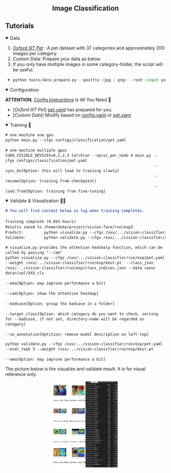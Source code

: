 ## <div align="center">Image Classification</div>

## Tutorials
<details open>
<summary>Data</summary>

1. [Oxford IIIT Pet](../../oxford-iiit-pet/README.md) : A pet dataset with 37 categories and approximately 200 images per category. 
2. Custom Data: Prepare your data as below.
3. If you only have multiple images in some category-folder, the script will be useful.
- ```python
  python tools/data_prepare.py --postfix <jpg | png> --root <input your data realpath> --frac <segment ratio of train-set per category, eg: 0.9 0.6 0.3 0.9 0.9>
  ```

</details>

<details open>
<summary>Configuration ️</summary>

**ATTENTION**, [Config Instructions](../../configs/classification/README.md) Is All You Need 🌟
- [_Oxford IIIT Pet_] [pet.yaml](../../configs/classification/pet.yaml) has prepared for you.
- [_Custom Data_]  Modify based on [config.yaml](../../configs/classification/complete.yaml) or [pet.yaml](../../configs/classification/pet.yaml)  

</details>

<details open>
<summary>Training 🚀️️</summary>

```shell
# one machine one gpu
python main.py --cfgs configs/classification/pet.yaml

# one machine multiple gpus
CUDA_VISIBLE_DEVICES=0,1,2,3 torchrun --nproc_per_node 4 main.py --cfgs configs/classification/pet.yaml
                                                                 --sync_bn[Option: this will lead to training slowly]
                                                                 --resume[Option: training from checkpoint]
                                                                 --load_from[Option: training from fine-tuning]
```
</details>

<details open>
<summary>Validate & Visualization 🌟🌟</summary>

```markdown
# You will find context below in log when training completes.

Training complete (0.093 hours)  
Results saved to /home/duke/project/vision-face/run/exp3  
Predict:         python visualize.py --cfgs /xxx/.../vision-classifier/run/exp/pet.yaml --weight /xxx/.../vision-classifier/run/exp/best.pt --badcase --class_json /xxx/.../vision-classifier/run/exp/class_indices.json --ema --cam --data <your data>/val/XXX_cls 
Validate:        python validate.py --cfgs /xxx/.../vision-classifier/run/exp/pet.yaml --eval_topk 5 --weight /xxx/.../vision-classifier/run/exp/best.pt --ema
```

```shell
# visualize.py provides the attention heatmalp function, which can be called by passing "--cam"
python visualize.py --cfgs /xxx/.../vision-classifier/run/exp/pet.yaml --weight /xxx/.../vision-classifier/run/exp/best.pt  --class_json /xxx/.../vision-classifier/run/exp/class_indices.json --data <your data>/val/XXX_cls
                                                                                                                                                                                               --ema[Option: may improve performance a bit] 
                                                                                                                                                                                               --cam[Option: show the attention heatmap]
                                                                                                                                                                                               --badcase[Option: group the badcase in a folder]
                                                                                                                                                                                               --target_class[Option: which catogary do you want to check, serving for --badcase, if not set, directory-name will be regarded as catogary]
                                                                                                                                                                                               --no_annotation[Optition: remove model description on left-top]
```

```shell
python validate.py --cfgs /xxx/.../vision-classifier/run/exp/pet.yaml --eval_topk 5 --weight /xxx/.../vision-classifier/run/exp/best.pt 
                                                                                    --ema[Option: may improve performance a bit]
```

The picture below is the visualize and validate result. It is for visual reference only.

<p align="center">
  <img src="../../misc/visual&validation.jpg" width="40%" height="auto" >
</p>
</details>
